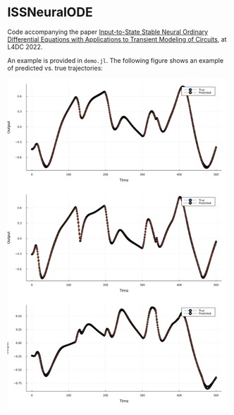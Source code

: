 # ISSNeuralODE

Code accompanying the paper [Input-to-State Stable Neural Ordinary Differential Equations with Applications to Transient Modeling of Circuits](https://arxiv.org/abs/2202.06453), at L4DC 2022.

An example is provided in ```demo.jl```. The following figure shows an example of predicted vs. true trajectories:

<img src="assets/predictions_1.png" width="500">

<!-- 
Dependencies:

ProgressBars, Plots, MAT, DiffEqFlux, DifferentialEquations, DiffEqSensitivity, SteadyStateDiffEq, NonlinearSolve, IterTools, ParameterSchedulers, Flux, Zygote, Parameters, Setfield, Suppressor, PrettyTables, LaTeXStrings
 -->
